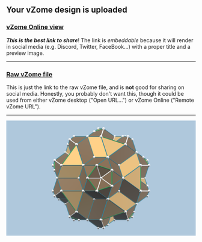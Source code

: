 ## Your vZome design is uploaded

### [vZome Online view][embed]

***This is the best link to share***!  The link is *embeddable* because it will render in social media (e.g. Discord, Twitter, FaceBook...) with a proper title and a preview image.

---

### [Raw vZome file][raw]

This is just the link to the raw vZome file, and is **not** good for
sharing on social media.
Honestly, you probably don't want this, though it could be used from either
vZome desktop ("Open URL...") or vZome Online ("Remote vZome URL").

---

![Image](<5-Direction-sticks-2-color.png>)


[embed]: <https://vzome.com/app/embed.py?url=https://raw.githubusercontent.com/John-Kostick/vzome-sharing/main/2021/07/30/17-45-42-5-Direction-sticks-2-color/5-Direction-sticks-2-color.vZome>
[raw]: <https://raw.githubusercontent.com/John-Kostick/vzome-sharing/main/2021/07/30/17-45-42-5-Direction-sticks-2-color/5-Direction-sticks-2-color.vZome>
